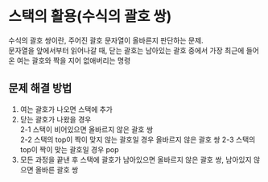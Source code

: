 # 스택의 활용(수식의 괄호 쌍)
수식의 괄호 쌍이란, 주어진 괄호 문자열이 올바른지 판단하는 문제.  
문자열을 앞에서부터 읽어나갈 때, 닫는 괄호는 남아있는 괄호 중에서 가장 최근에 들어온 여는 괄호와 짝을 지어 없애버리는 명령  
  
## 문제 해결 방법
1. 여는 괄호가 나오면 스택에 추가
2. 닫는 괄호가 나왔을 경우  
  2-1 스택이 비어있으면 올바르지 않은 괄호 쌍  
  2-2 스택의 top이 짝이 맞지 않는 괄호일 경우 올바르지 않은 괄호 쌍
  2-3 스택의 top이 짝이 맞는 괄호일 경우 pop  
3. 모든 과정을 끝낸 후 스택에 괄호가 남아있으면 올바르지 않은 괄호 쌍, 남아있지 않으면 올바른 괄호 쌍  

